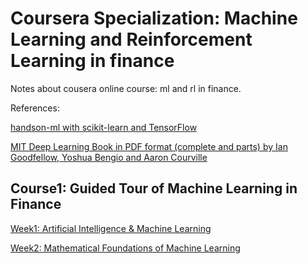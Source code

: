 # Coursera Specialization: Machine Learning and Reinforcement Learning in finance
Notes about cousera online course: ml and rl in finance.

References:

[handson-ml with scikit-learn and TensorFlow](https://github.com/ageron/handson-ml)

[MIT Deep Learning Book in PDF format (complete and parts) by Ian Goodfellow, Yoshua Bengio and Aaron Courville](https://github.com/janishar/mit-deep-learning-book-pdf)

## Course1: Guided Tour of Machine Learning in Finance
[Week1: Artificial Intelligence & Machine Learning](https://github.com/SuperSaiki/Coursera-Machine-Learning-and-Reinforcement-Learning-in-Finance/blob/master/1.1%20Artificial%20Intelligence%20%26%20Machine%20Learning.md)

[Week2: Mathematical Foundations of Machine Learning](https://github.com/SuperSaiki/Coursera-Machine-Learning-and-Reinforcement-Learning-in-Finance/blob/master/1.2%20Mathematical%20Foundations%20of%20Machine%20Learning.md)



